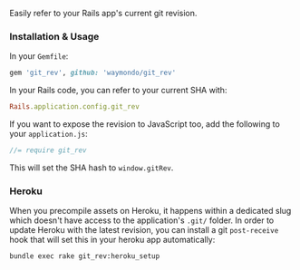 Easily refer to your Rails app's current git revision.

### Installation & Usage

In your `Gemfile`:

``` ruby
gem 'git_rev', github: 'waymondo/git_rev'
```

In your Rails code, you can refer to your current SHA with:

``` ruby
Rails.application.config.git_rev
```

If you want to expose the revision to JavaScript too, add the following to your `application.js`:

``` javascript
//= require git_rev
```

This will set the SHA hash to `window.gitRev`.

### Heroku

When you precompile assets on Heroku, it happens within a dedicated slug which doesn't have access to the application's `.git/` folder. In order to update Heroku with the latest revision, you can install a git `post-receive` hook that will set this in your heroku app automatically:

```
bundle exec rake git_rev:heroku_setup
```
